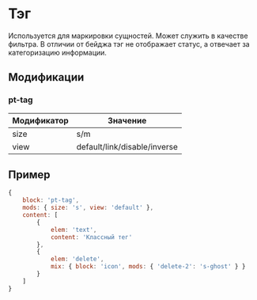 # Тэг
Используется для маркировки сущностей. Может служить в качестве фильтра. В отличии от бейджа тэг не отображает статус, а отвечает за категоризацию информации.

## Модификации

### pt-tag

| Модификатор | Значение                     |
| ----------- | ---------------------------- |
| size        | s/m                          |
| view        | default/link/disable/inverse |


## Пример
```javascript
{
	block: 'pt-tag',
	mods: { size: 's', view: 'default' },
	content: [
		{
			elem: 'text',
			content: 'Классный тег'
		},
		{
			elem: 'delete',
			mix: { block: 'icon', mods: { 'delete-2': 's-ghost' } }
		}
	]
}
```
